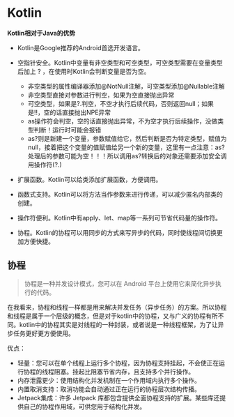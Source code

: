 # Kotlin

**Kotlin相对于Java的优势**

- Kotlin是Google推荐的Android首选开发语言。

- 空指针安全。Kotlin中变量有非空类型和可空类型，可空类型需要在变量类型后加上 ? ，在使用时Kotlin会判断变量是否为空。  
  - 非空类型的属性编译器添加@NotNull注解，可空类型添加@Nullable注解
  - 非空类型直接对参数进行判空，如果为空直接抛出异常
  - 可空类型，如果是?.判空，不空才执行后续代码，否则返回null；如果是!!，空的话直接抛出NPE异常
  - as操作符会判空，空的话直接抛出异常，不为空才执行后续操作，没做类型判断！运行时可能会报错
  - as?则是新建一个变量，参数赋值给它，然后判断是否为特定类型，赋值为null，接着把这个变量的值赋值给另一个新的变量，这里有一点注意：as?处理后的参数可能为空！！！所以调用as?转换后的对象还需要添加安全调用操作符(?.)

- 扩展函数。Kotlin可以给类添加扩展函数，方便调用。

- 函数式支持。Kotlin可以将方法当作参数来进行传递，可以减少匿名内部类的创建。

- 操作符便利。Kotlin中有apply、let、map等一系列可节省代码量的操作符。

- 协程。Kotlin的协程可以用同步的方式来写异步的代码，同时使线程间切换更加方便快捷。

## 协程

> 协程是一种并发设计模式，您可以在 Android 平台上使用它来简化异步执行的代码。

在我看来，协程和线程一样都是用来解决并发任务（异步任务）的方案。所以协程和线程是属于一个层级的概念，但是对于kotlin中的协程，又与广义的协程有所不同。kotlin中的协程其实是对线程的一种封装，或者说是一种线程框架，为了让异步任务更好更方便使用。

优点：
- 轻量：您可以在单个线程上运行多个协程，因为协程支持挂起，不会使正在运行协程的线程阻塞。挂起比阻塞节省内存，且支持多个并行操作。
- 内存泄露更少：使用结构化并发机制在一个作用域内执行多个操作。
- 内置取消支持：取消功能会自动通过正在运行的协程层次结构传播。
- Jetpack集成：许多 Jetpack 库都包含提供全面协程支持的扩展。某些库还提供自己的协程作用域，可供您用于结构化并发。